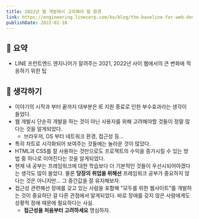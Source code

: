 ```yaml
---
title: 2022년 웹 개발에서 고려해야 할 환경 
link: https://engineering.linecorp.com/ko/blog/the-baseline-for-web-development-in-2022/
publishDate: 2022-02-18
---
```

## 📝 요약 
- LINE 프런트엔드 엔지니어가 알려주는 2021, 2022년 사이 웹에서의 큰 변화에 적응하기 위한 팁  


## 🤔 생각하기 
- 이야기의 시작과 부터 끝까지 대부분은 IE 지원 종료로 인한 부수효과라는 생각이 들었다.
- 웹 개발시 단순히 개발을 하는 것이 아닌 사용자를 위해 고려해야할 것들이 정말 많다는 것을 알게되었다.  
  - 브라우저, OS 부터 네트워크 환경, 접근성 등...
- 특히 차트로 시각화되어 보여주는 것들에는 놀라운 것이 많았다.  
- HTML과 CSS를 잘 사용하는 것만으로도 프로젝트의 수익을 증가시킬 수 있는 방법 중 하나로 이어진다는 것을 알게되었다.  
- 현재 내 공부는 프레임워크에 대한 학습보다 더 기본적인 것들이 우선시되어야겠다는 생각도 많이 들었다. 물론 **당장의 취업을 위해선** 프레임워크 공부가 중요하지 않다는 것은 아니지만... 그 중간값을 잘 유지해보자.  
- 접근성 관련해선 장애를 갖고 있는 사람을 포함해 "모두를 위한 웹사이트"를 개발하는 것이 중요하단 걸 다른 관점에서 알게되었다. 바로 장애를 갖지 않은 사람에게도 상황적 장애 때문에 필요하다는 사실.
  - **접근성을 처음부터 고려하세요** 명심하자.  